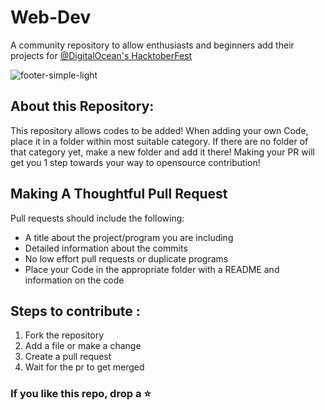 # Web-Dev

A community repository to allow enthusiasts and beginners add their projects for [@DigitalOcean's HacktoberFest](https://hacktoberfest.digitalocean.com)

![footer-simple-light](https://user-images.githubusercontent.com/53443872/134806013-2e2e497d-924a-40ef-9e57-177bd916550e.png)

## About this Repository:

This repository allows codes to be added! When adding your own Code, place it in a folder within most suitable category. If there are no folder of that category yet, make a new folder and add it there! Making your PR will get you 1 step towards your way to opensource contribution!

## Making A Thoughtful Pull Request

Pull requests should include the following:

- A title about the project/program you are including
- Detailed information about the commits
- No low effort pull requests or duplicate programs
- Place your Code in the appropriate folder with a README and information on the code


## Steps to contribute :
1. Fork the repository
2. Add a file or make a change
3. Create a pull request
4. Wait for the pr to get merged

### If you like this repo, drop a ⭐
